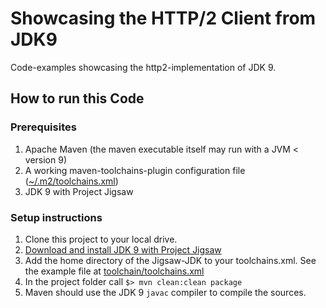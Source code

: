 # Showcasing the HTTP/2 Client from JDK9


Code-examples showcasing the http2-implementation of JDK 9.




## How to run this Code

### Prerequisites
1. Apache Maven (the maven executable itself may run with a JVM < version 9)
1. A working maven-toolchains-plugin configuration file ([~/.m2/toolchains.xml](http://maven.apache.org/plugins/maven-toolchains-plugin/toolchains/jdk.html))
1. JDK 9 with Project Jigsaw


### Setup instructions
1. Clone this project to your local drive.
1. [Download and install JDK 9 with Project Jigsaw](https://jdk9.java.net/jigsaw/)
1. Add the home directory of the Jigsaw-JDK to your toolchains.xml. See the example file at [toolchain/toolchains.xml](./toolchain/toolchains.xml)
1. In the project folder call `$> mvn clean:clean package`
  1. Maven should use the JDK 9 `javac` compiler to compile the sources.